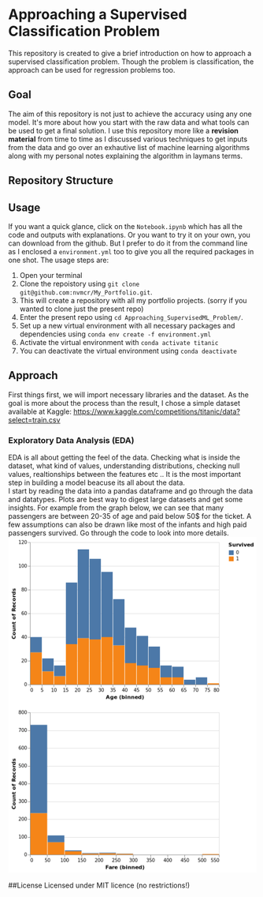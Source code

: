 # Approaching a Supervised Classification Problem
This repository is created to give a brief introduction on how to approach a supervised classification problem. Though the problem is classification, the approach can be used for regression problems too.
## Goal
The aim of this repository is not just to achieve the accuracy using any one model. It's more about how you start with the raw data and what tools can be used to get a final solution. I use this repository more like a **revision material** from time to time as I discussed various techniques to get inputs from the data and go over an exhautive list of machine learning algorithms along with my personal notes explaining the algorithm in laymans terms.
## Repository Structure

## Usage
If you want a quick glance, click on the `Notebook.ipynb` which has all the code and outputs with explanations. Or you want to try it on your own, you can download from the github. But I prefer to do it from the command line as I enclosed a `environment.yml` too to give you all the required packages in one shot. The usage steps are:
1. Open your terminal
2. Clone the repoistory using `git clone git@github.com:nvmcr/My_Portfolio.git`.
3. This will create a repository with all my portfolio projects. (sorry if you wanted to clone just the present repo)
4. Enter the present repo using `cd Approaching_SupervisedML_Problem/`.
5. Set up a new virtual environment with all necessary packages and dependencies using `conda env create -f environment.yml`
6. Activate the virtual environment with `conda activate titanic`
6. You can deactivate the virtual environment using `conda deactivate`

## Approach
First things first, we will import necessary libraries and the dataset. As the goal is more about the process than the result, I chose a simple dataset available at Kaggle: https://www.kaggle.com/competitions/titanic/data?select=train.csv
### Exploratory Data Analysis (EDA)
EDA is all about getting the feel of the data. Checking what is inside the dataset, what kind of values, understanding distributions, checking null values, realtionships between the features etc .. It is the most important step in building a model beacuse its all about the data.  
I start by reading the data into a pandas dataframe and go through the data and datatypes. Plots are best way to digest large datasets and get some insights. For example from the graph below, we can see that many passengers are between 20-35 of age and paid below 50$ for the ticket. A few assumptions can also be drawn like most of the infants and high paid passengers survived. Go through the code to look into more details.  
![Age and Fare vs Count](images/Age_fare_count.png)

##License
Licensed under MIT licence (no restrictions!)
